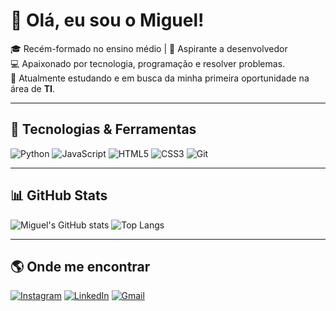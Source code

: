 # 👋 Olá, eu sou o Miguel!

🎓 Recém-formado no ensino médio | 🚀 Aspirante a desenvolvedor  
💻 Apaixonado por tecnologia, programação e resolver problemas.  
🌱 Atualmente estudando e em busca da minha primeira oportunidade na área de **TI**.  

---

## 🚀 Tecnologias & Ferramentas
![Python](https://img.shields.io/badge/-Python-333?style=for-the-badge&logo=python)
![JavaScript](https://img.shields.io/badge/-JavaScript-333?style=for-the-badge&logo=javascript)
![HTML5](https://img.shields.io/badge/-HTML5-333?style=for-the-badge&logo=html5)
![CSS3](https://img.shields.io/badge/-CSS3-333?style=for-the-badge&logo=css3)
![Git](https://img.shields.io/badge/-Git-333?style=for-the-badge&logo=git)

---

## 📊 GitHub Stats
![Miguel's GitHub stats](https://github-readme-stats.vercel.app/api?username=MiguelLima01&show_icons=true&theme=tokyonight)
![Top Langs](https://github-readme-stats.vercel.app/api/top-langs/?username=MiguelLima01&layout=compact&theme=tokyonight)

---

## 🌎 Onde me encontrar
[![Instagram](https://img.shields.io/badge/-Instagram-E4405F?style=for-the-badge&logo=instagram&logoColor=white)](https://www.instagram.com/seuusuario)
[![LinkedIn](https://img.shields.io/badge/-LinkedIn-0A66C2?style=for-the-badge&logo=linkedin&logoColor=white)](https://www.linkedin.com/in/seuusuario)
[![Gmail](https://img.shields.io/badge/-Gmail-D14836?style=for-the-badge&logo=gmail&logoColor=white)](mailto:seuemail@gmail.com)
